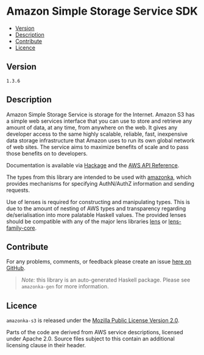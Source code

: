# Amazon Simple Storage Service SDK

* [Version](#version)
* [Description](#description)
* [Contribute](#contribute)
* [Licence](#licence)


## Version

`1.3.6`


## Description

Amazon Simple Storage Service is storage for the Internet. Amazon S3 has
a simple web services interface that you can use to store and retrieve
any amount of data, at any time, from anywhere on the web. It gives any
developer access to the same highly scalable, reliable, fast,
inexpensive data storage infrastructure that Amazon uses to run its own
global network of web sites. The service aims to maximize benefits of
scale and to pass those benefits on to developers.

Documentation is available via [Hackage](http://hackage.haskell.org/package/amazonka-s3)
and the [AWS API Reference](http://docs.aws.amazon.com/AmazonS3/latest/API/Welcome.html).

The types from this library are intended to be used with [amazonka](http://hackage.haskell.org/package/amazonka),
which provides mechanisms for specifying AuthN/AuthZ information and sending requests.

Use of lenses is required for constructing and manipulating types.
This is due to the amount of nesting of AWS types and transparency regarding
de/serialisation into more palatable Haskell values.
The provided lenses should be compatible with any of the major lens libraries
[lens](http://hackage.haskell.org/package/lens) or [lens-family-core](http://hackage.haskell.org/package/lens-family-core).

## Contribute

For any problems, comments, or feedback please create an issue [here on GitHub](https://github.com/brendanhay/amazonka/issues).

> _Note:_ this library is an auto-generated Haskell package. Please see `amazonka-gen` for more information.


## Licence

`amazonka-s3` is released under the [Mozilla Public License Version 2.0](http://www.mozilla.org/MPL/).

Parts of the code are derived from AWS service descriptions, licensed under Apache 2.0.
Source files subject to this contain an additional licensing clause in their header.
